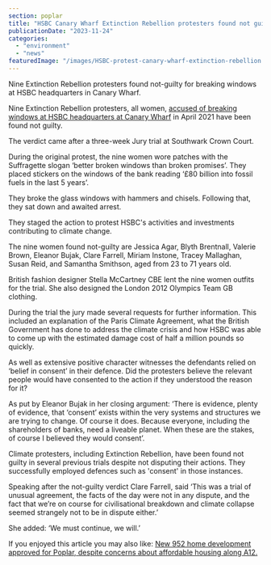 ```yaml
---
section: poplar
title: "HSBC Canary Wharf Extinction Rebellion protesters found not guilty"
publicationDate: "2023-11-24"
categories: 
  - "environment"
  - "news"
featuredImage: "/images/HSBC-protest-canary-wharf-extinction-rebellion.jpg"
---
```


Nine Extinction Rebellion protesters found not-guilty for breaking windows at HSBC headquarters in Canary Wharf.

Nine Extinction Rebellion protesters, all women, [accused of breaking windows at HSBC headquarters at Canary Wharf](https://poplarlondon.co.uk/extinction-rebellion-trial-break-windows-canary-wharf/) in April 2021 have been found not guilty. 

The verdict came after a three-week Jury trial at Southwark Crown Court.

During the original protest, the nine women wore patches with the Suffragette slogan ‘better broken windows than broken promises’. They placed stickers on the windows of the bank reading ‘£80 billion into fossil fuels in the last 5 years’. 

They broke the glass windows with hammers and chisels. Following that, they sat down and awaited arrest.

They staged the action to protest HSBC's activities and investments contributing to climate change.

The nine women found not-guilty are Jessica Agar, Blyth Brentnall, Valerie Brown, Eleanor Bujak, Clare Farrell, Miriam Instone, Tracey Mallaghan, Susan Reid, and Samantha Smithson, aged from 23 to 71 years old.

British fashion designer Stella McCartney CBE lent the nine women outfits for the trial. She also designed the London 2012 Olympics Team GB clothing.

During the trial the jury made several requests for further information. This included an explanation of the Paris Climate Agreement, what the British Government has done to address the climate crisis and how HSBC was able to come up with the estimated damage cost of half a million pounds so quickly.

As well as extensive positive character witnesses the defendants relied on ‘belief in consent’ in their defence. Did the protesters believe the relevant people would have consented to the action if they understood the reason for it?

As put by Eleanor Bujak in her closing argument: ‘There is evidence, plenty of evidence, that ‘consent’ exists within the very systems and structures we are trying to change. Of course it does. Because everyone, including the shareholders of banks, need a liveable planet. When these are the stakes, of course I believed they would consent’.

  
Climate protesters, including Extinction Rebellion, have been found not guilty in several previous trials despite not disputing their actions. They successfully employed defences such as 'consent' in those instances.

Speaking after the not-guilty verdict Clare Farrell, said ‘This was a trial of unusual agreement, the facts of the day were not in any dispute, and the fact that we’re on course for civilisational breakdown and climate collapse seemed strangely not to be in dispute either.’

She added: ‘We must continue, we will.’

If you enjoyed this article you may also like: [New 952 home development approved for Poplar, despite concerns about affordable housing along A12.](https://poplarlondon.co.uk/plans-new-homes-a12-ailsa-wharf/)
